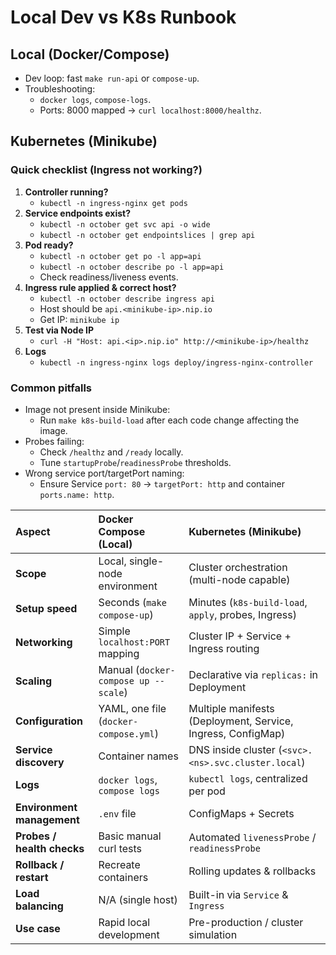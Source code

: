 # Local Dev vs K8s Runbook

## Local (Docker/Compose)

- Dev loop: fast `make run-api` or `compose-up`.
- Troubleshooting:
  - `docker logs`, `compose-logs`.
  - Ports: 8000 mapped → `curl localhost:8000/healthz`.

## Kubernetes (Minikube)

### Quick checklist (Ingress not working?)

1. **Controller running?**
   - `kubectl -n ingress-nginx get pods`
2. **Service endpoints exist?**
   - `kubectl -n october get svc api -o wide`
   - `kubectl -n october get endpointslices | grep api`
3. **Pod ready?**
   - `kubectl -n october get po -l app=api`
   - `kubectl -n october describe po -l app=api`
   - Check readiness/liveness events.
4. **Ingress rule applied & correct host?**
   - `kubectl -n october describe ingress api`
   - Host should be `api.<minikube-ip>.nip.io`
   - Get IP: `minikube ip`
5. **Test via Node IP**
   - `curl -H "Host: api.<ip>.nip.io" http://<minikube-ip>/healthz`
6. **Logs**
   - `kubectl -n ingress-nginx logs deploy/ingress-nginx-controller`

### Common pitfalls

- Image not present inside Minikube:
  - Run `make k8s-build-load` after each code change affecting the image.
- Probes failing:
  - Check `/healthz` and `/ready` locally.
  - Tune `startupProbe`/`readinessProbe` thresholds.
- Wrong service port/targetPort naming:
  - Ensure Service `port: 80` → `targetPort: http` and container `ports.name: http`.

| Aspect                     | Docker Compose (Local)                | Kubernetes (Minikube)                                        |
| :------------------------- | :------------------------------------ | :----------------------------------------------------------- |
| **Scope**                  | Local, single-node environment        | Cluster orchestration (multi-node capable)                   |
| **Setup speed**            | Seconds (`make compose-up`)           | Minutes (`k8s-build-load`, `apply`, probes, Ingress)         |
| **Networking**             | Simple `localhost:PORT` mapping       | Cluster IP + Service + Ingress routing                       |
| **Scaling**                | Manual (`docker-compose up --scale`)  | Declarative via `replicas:` in Deployment                    |
| **Configuration**          | YAML, one file (`docker-compose.yml`) | Multiple manifests (Deployment, Service, Ingress, ConfigMap) |
| **Service discovery**      | Container names                       | DNS inside cluster (`<svc>.<ns>.svc.cluster.local`)          |
| **Logs**                   | `docker logs`, `compose logs`         | `kubectl logs`, centralized per pod                          |
| **Environment management** | `.env` file                           | ConfigMaps + Secrets                                         |
| **Probes / health checks** | Basic manual curl tests               | Automated `livenessProbe` / `readinessProbe`                 |
| **Rollback / restart**     | Recreate containers                   | Rolling updates & rollbacks                                  |
| **Load balancing**         | N/A (single host)                     | Built-in via `Service` & `Ingress`                           |
| **Use case**               | Rapid local development               | Pre-production / cluster simulation                          |

